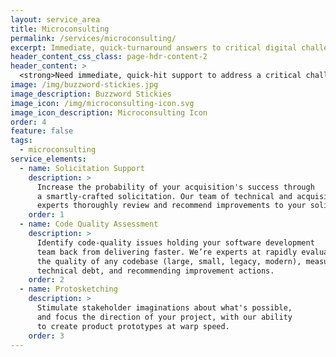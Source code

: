 ```yaml
---
layout: service_area
title: Microconsulting
permalink: /services/microconsulting/
excerpt: Immediate, quick-turnaround answers to critical digital challenges or questions.
header_content_css_class: page-hdr-content-2
header_content: >
  <strong>Need immediate, quick-hit support to address a critical challenge or question that doesn't require a full-blown engagement?</strong> Our Microconsulting services are designed specifically for that purpose, providing you with on-demand access to our digital expertise. These services are conveniently priced within the federal government micropurchase threshold, making us just a swipe of a credit card away.
image: /img/buzzword-stickies.jpg
image_description: Buzzword Stickies
image_icon: /img/microconsulting-icon.svg
image_icon_description: Microconsulting Icon
order: 4
feature: false
tags:
  - microconsulting
service_elements:
  - name: Solicitation Support
    description: >
      Increase the probability of your acquisition's success through
      a smartly-crafted solicitation. Our team of technical and acquisition
      experts thoroughly review and recommend improvements to your solicitation package.
    order: 1
  - name: Code Quality Assessment
    description: >
      Identify code-quality issues holding your software development
      team back from delivering faster. We’re experts at rapidly evaluating
      the quality of any codebase (large, small, legacy, modern), measuring
      technical debt, and recommending improvement actions.
    order: 2
  - name: Protosketching
    description: >
      Stimulate stakeholder imaginations about what's possible,
      and focus the direction of your project, with our ability
      to create product prototypes at warp speed.
    order: 3
---
```

